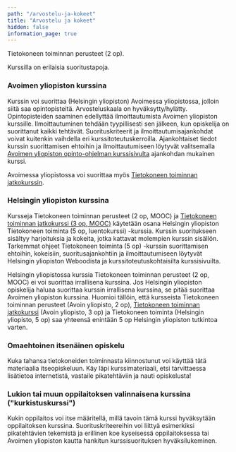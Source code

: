 ```yaml
---
path: "/arvostelu-ja-kokeet"
title: "Arvostelu ja kokeet"
hidden: false
information_page: true
---
```


Tietokoneen toiminnan perusteet (2 op). 

Kurssilla on erilaisia suoritustapoja.

### Avoimen yliopiston kurssina
Kurssin voi suorittaa (Helsingin yliopiston) Avoimessa yliopistossa, jolloin siitä saa opintopisteitä. Arvosteluskaala on hyväksytty/hylätty. Opintopisteiden saaminen edellyttää ilmoittautumista Avoimen yliopiston kurssille. Ilmoittautuminen tehdään tyypillisesti sen jälkeen, kun opiskelija on suorittanut kaikki tehtävät. Suorituskriteerit ja ilmoittautumisajankohdat voivat kuitenkin vaihdella eri kurssitoteutuskerroilla. Ajankohtaiset tiedot kurssin suorittamisen ehtoihin ja ilmoittautumiseen löytyvät valitsemalla [Avoimen yliopiston opinto-ohjelman kurssisivulta](https://courses.helsinki.fi/fi/aytkt100051) ajankohdan mukainen kurssi.

Avoimessa yliopistossa voi suorittaa myös [Tietokoneen toiminnan jatkokurssin](https://tietokoneen-toiminnan-jatkokurssi.mooc.fi/). 

### Helsingin yliopiston kurssina
Kursseja Tietokoneen toiminnan perusteet (2 op, MOOC) ja [Tietokoneen toiminnan jatkokurssi (3 op, MOOC)](https://tietokoneen-toiminnan-jatkokurssi.mooc.fi/) käytetään osana Helsingin yliopiston Tietokoneen toiminta (5 op, luentokurssi) -kurssia. Kurssin suoritukseen sisältyy harjoituksia ja kokeita, jotka kattavat molempien kurssin sisällön. Tarkemmat ohjeet Tietokoneen toiminta (5 op) -kurssin suorittamisen ehtoihin, kokeisiin, suoritusajankohtiin ja ilmoittautumiseen löytyvät Helsingin yliopiston Weboodista ja kurssitoteutuskohtaisilta kurssisivuilta. 

Helsingin yliopistossa kurssia Tietokoneen toiminnan perusteet (2 op, MOOC) ei voi suorittaa irrallisena kurssina. Jos Helsingin yliopiston opiskelija haluaa suorittaa kurssin irrallisena kurssina, se pitää suorittaa Avoimen yliopiston kurssina. Huomioi tällöin, että kursseista Tietokoneen toiminnan perusteet (Avoin yliopisto, 2 op), [Tietokoneen toiminnan jatkokurssi](https://tietokoneen-toiminnan-jatkokurssi.mooc.fi/) (Avoin yliopisto, 3 op) ja Tietokoneen toiminta (Helsingin yliopisto, 5 op) saa yhteensä enintään 5 op Helsingin yliopiston tutkintoa varten. 

### Omaehtoinen itsenäinen opiskelu
Kuka tahansa tietokoneiden toiminnasta kiinnostunut voi käyttää tätä materiaalia itseopiskeluun. Käy läpi kurssimateriaali, etsi tarvittaessa lisätietoa internetistä, vastaile pikatehtäviin ja nauti opiskelusta!

### Lukion tai muun oppilaitoksen valinnaisena kurssina ("kurkistuskurssi")
Kukin oppilaitos voi itse määritellä, millä tavoin tämä kurssi hyväksytään oppilaitoksen kurssina. Suorituskriteereihin voi liittyä esimerkiksi pikatehtävien tekemistä ja erillinen koe kyseisessä oppilaitoksessa tai Avoimen yliopiston kautta hankitun kurssisuorituksen hyväksilukeminen.
